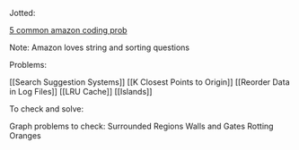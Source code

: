 

Jotted: 

[5 common amazon coding prob](https://youtu.be/TEAmzDuMVOU?si=U8xCf6_EuM1aH2ny)



Note: Amazon loves string and sorting questions



Problems:

[[Search Suggestion Systems]]
[[K Closest Points to Origin]]
[[Reorder Data in Log Files]]
[[LRU Cache]]
[[Islands]]



To check and solve:

Graph problems to check:
Surrounded Regions
Walls and Gates
Rotting Oranges



















